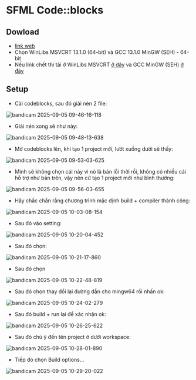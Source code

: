 # SFML Code::blocks

## Dowload
- [link web](https://www.sfml-dev.org/download/sfml/2.6.2/)
- Chọn WinLibs MSVCRT 13.1.0 (64-bit) và GCC 13.1.0 MinGW (SEH) - 64-bit
- Nếu link chết thì tải ở WinLibs MSVCRT [ở đây](https://www.mediafire.com/file/vtvwodyvrixfkqs/SFML-2.6.2-windows-gcc-13.1.0-mingw-64-bit.zip/file) và GCC MinGW (SEH) [ở đây](https://www.mediafire.com/file/mkqeqp5nymzxwxv/winlibs-x86_64-posix-seh-gcc-13.1.0-mingw-w64msvcrt-11.0.0-r5.7z/file)

## Setup
- Cài codeblocks, sau đó giải nén 2 file:

![bandicam 2025-09-05 09-46-16-118](https://github.com/user-attachments/assets/a61f62a3-6503-4063-963b-d6b0ae8fc5c5)

- Giải nén xong sẽ như này:

 ![bandicam 2025-09-05 09-48-13-638](https://github.com/user-attachments/assets/aa7181e1-95cc-4367-9bb1-096e467219a3)

- Mở codeblocks lên, khi tạo 1 project mới, lướt xuống dưới sẽ thấy:

![bandicam 2025-09-05 09-53-03-625](https://github.com/user-attachments/assets/3e2dd9c8-e7ef-42e8-b6b8-41ba812e814f)

- Mình sẽ không chọn cái này vì nó là bản lỗi thời rồi, không có nhiều cái hỗ trợ như bản trên, vậy nên cứ tạo 1 project mới như bình thường:

![bandicam 2025-09-05 09-56-03-655](https://github.com/user-attachments/assets/ba647f9c-f670-420e-b759-d2ac36298498)

- Hãy chắc chắn rằng chương trình mặc định build + compiler thành công:

![bandicam 2025-09-05 10-03-08-154](https://github.com/user-attachments/assets/3800eb7a-520e-4e50-9a8f-3dc6132afe91)

- Sau đó vào setting:

![bandicam 2025-09-05 10-20-04-452](https://github.com/user-attachments/assets/787e8d81-99f7-4bb3-b58e-6007f3c3bfd2)

- Sau đó chọn:

![bandicam 2025-09-05 10-21-17-860](https://github.com/user-attachments/assets/feecb7e0-9470-4db6-b54b-e14b4af930f6)

- Sau đó chọn

![bandicam 2025-09-05 10-22-48-819](https://github.com/user-attachments/assets/c33424ac-a3a7-4111-a3a7-fb0b7626beaf)

- Sau đó chọn thay đổi lại đường dẫn cho mingw64 rồi nhấn ok:

![bandicam 2025-09-05 10-24-02-279](https://github.com/user-attachments/assets/454d8d40-8113-46e1-9445-e4b1c131fb76)

- Sau đó build + run lại để xác nhận ok:

![bandicam 2025-09-05 10-26-25-622](https://github.com/user-attachments/assets/a062c105-cb1e-4f36-b052-bec24010b17c)

- Sau đó chú ý đến tên project ở dưới workspace:

![bandicam 2025-09-05 10-28-01-890](https://github.com/user-attachments/assets/96b205ef-e456-4896-85d2-59aa157cf0ed)

- Tiếp đó chọn Build options...

![bandicam 2025-09-05 10-29-20-022](https://github.com/user-attachments/assets/5aaa52fe-15d4-4788-bc66-5fd5caaf8ae5)


















































